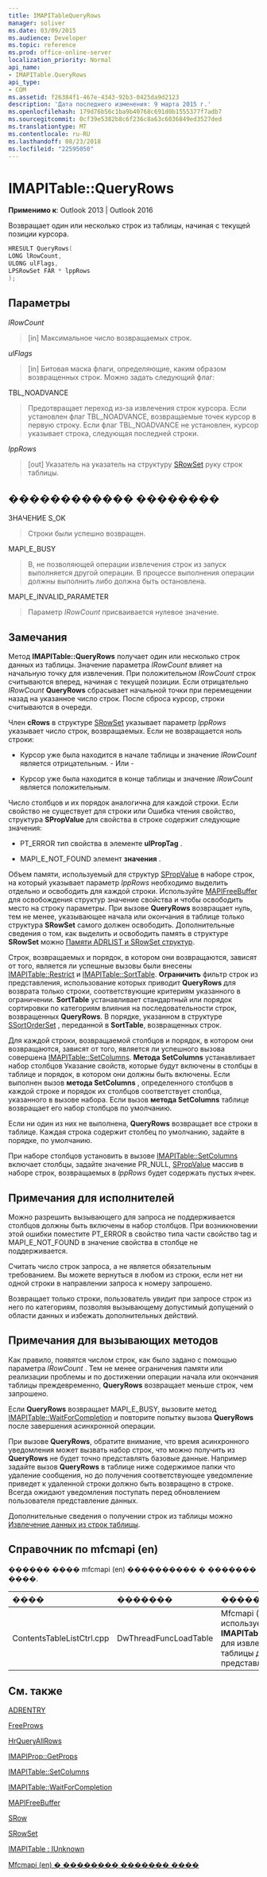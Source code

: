 ```yaml
---
title: IMAPITableQueryRows
manager: soliver
ms.date: 03/09/2015
ms.audience: Developer
ms.topic: reference
ms.prod: office-online-server
localization_priority: Normal
api_name:
- IMAPITable.QueryRows
api_type:
- COM
ms.assetid: f26384f1-467e-4343-92b3-0425da9d2123
description: 'Дата последнего изменения: 9 марта 2015 г.'
ms.openlocfilehash: 179d76b56c1ba9b40768c691d0b1555377f7adb7
ms.sourcegitcommit: 0cf39e5382b8c6f236c8a63c6036849ed3527ded
ms.translationtype: MT
ms.contentlocale: ru-RU
ms.lasthandoff: 08/23/2018
ms.locfileid: "22595050"
---
```

# <a name="imapitablequeryrows"></a>IMAPITable::QueryRows

  
  
**Применимо к**: Outlook 2013 | Outlook 2016 
  
Возвращает один или несколько строк из таблицы, начиная с текущей позиции курсора.
  
```cpp
HRESULT QueryRows(
LONG lRowCount,
ULONG ulFlags,
LPSRowSet FAR * lppRows
);
```

## <a name="parameters"></a>Параметры

 _lRowCount_
  
> [in] Максимальное число возвращаемых строк.
    
 _ulFlags_
  
> [in] Битовая маска флаги, определяющие, каким образом возвращенных строк. Можно задать следующий флаг:
    
TBL_NOADVANCE 
  
> Предотвращает переход из-за извлечения строк курсора. Если установлен флаг TBL_NOADVANCE, возвращаемые точек курсор в первую строку. Если флаг TBL_NOADVANCE не установлен, курсор указывает строка, следующая последней строки.
    
 _lppRows_
  
> [out] Указатель на указатель на структуру [SRowSet](srowset.md) руку строк таблицы. 
    
## <a name="return-value"></a>������������ ��������

ЗНАЧЕНИЕ S_OK 
  
> Строки были успешно возвращен.
    
MAPI_E_BUSY 
  
> В, не позволяющей операции извлечения строк из запуск выполняется другой операции. В процессе выполнения операции должны выполнить либо должна быть остановлена.
    
MAPI_E_INVALID_PARAMETER 
  
> Параметр _IRowCount_ присваивается нулевое значение. 
    
## <a name="remarks"></a>Замечания

Метод **IMAPITable::QueryRows** получает один или несколько строк данных из таблицы. Значение параметра _IRowCount_ влияет на начальную точку для извлечения. При положительном _IRowCount_ строк считываются вперед, начиная с текущей позиции. Если отрицательно _IRowCount_ **QueryRows** сбрасывает начальной точки при перемещении назад на указанное число строк. После сброса курсор, строки считываются в очереди. 
  
Член **cRows** в структуре [SRowSet](srowset.md) указывает параметр _lppRows_ указывает число строк, возвращаемых. Если не возвращается ноль строки: 
  
- Курсор уже была находится в начале таблицы и значение _IRowCount_ является отрицательным. - Или - 
    
- Курсор уже была находится в конце таблицы и значение _IRowCount_ является положительным. 
    
Число столбцов и их порядок аналогична для каждой строки. Если свойство не существует для строки или Ошибка чтения свойство, структура **SPropValue** для свойства в строке содержит следующие значения: 
  
- PT_ERROR тип свойства в элементе **ulPropTag** . 
    
- MAPI_E_NOT_FOUND элемент **значения** . 
    
Объем памяти, используемый для структур [SPropValue](spropvalue.md) в наборе строк, на который указывает параметр _lppRows_ необходимо выделить отдельно и освободить для каждой строки. Используйте [MAPIFreeBuffer](mapifreebuffer.md) для освобождения структур значение свойства и чтобы освободить место на строку параметры. При вызове **QueryRows** возвращает нуль, тем не менее, указывающее начала или окончания в таблице только структура **SRowSet** самого должен освободить. Дополнительные сведения о том, как выделить и освободить память в структуре **SRowSet** можно [Памяти ADRLIST и SRowSet структур](managing-memory-for-adrlist-and-srowset-structures.md).
  
Строк, возвращаемых и порядок, в котором они возвращаются, зависят от того, является ли успешные вызовы были внесены [IMAPITable::Restrict](imapitable-restrict.md) и [IMAPITable::SortTable](imapitable-sorttable.md). **Ограничить** фильтр строк из представления, использование которых приводит **QueryRows** для возврата только строки, соответствующие критериям указанного в ограничении. **SortTable** устанавливает стандартный или порядок сортировки по категориям влияния на последовательности строк, возвращенных **QueryRows**. В порядке, указанном в структуре [SSortOrderSet](ssortorderset.md) , переданной в **SortTable**, возвращенных строк.
  
Для каждой строки, возвращаемой столбцов и порядок, в котором они возвращаются, зависят от того, является ли успешного вызова совершена [IMAPITable::SetColumns](imapitable-setcolumns.md). **Метода SetColumns** устанавливает набор столбцов Указание свойств, которые будут включены в столбцы в таблице и порядок, в котором они должны быть включены. Если выполнен вызов **метода SetColumns** , определенного столбцов в каждой строке и порядок их столбцов соответствует столбца, указанного в вызове набора. Если вызов **метода SetColumns** таблице возвращает его набор столбцов по умолчанию. 
  
Если ни один из них не выполнена, **QueryRows** возвращает все строки в таблице. Каждая строка содержит столбец по умолчанию, задайте в порядке, по умолчанию. 
  
При наборе столбцов установить в вызове [IMAPITable::SetColumns](imapitable-setcolumns.md) включает столбцы, задайте значение PR_NULL, [SPropValue](spropvalue.md) массив в наборе строк, возвращаемых в _lppRows_ будет содержать пустых ячеек. 
  
## <a name="notes-to-implementers"></a>Примечания для исполнителей

Можно разрешить вызывающего для запроса не поддерживается столбцов должны быть включены в набор столбцов. При возникновении этой ошибки поместите PT_ERROR в свойство типа части свойство tag и MAPI_E_NOT_FOUND в значение свойства в столбце не поддерживается. 
  
Считать число строк запроса, а не является обязательным требованием. Вы можете вернуться в любом из строки, если нет ни одной строки в направлении запроса к номеру запрошено. 
  
Возвращает только строки, пользователь увидит при запросе строк из него по категориям, позволяя вызывающему допустимый допущений о области данных и избежать дополнительных действий. 
  
## <a name="notes-to-callers"></a>Примечания для вызывающих методов

Как правило, появятся числом строк, как было задано с помощью параметра _lRowCount_ . Тем не менее ограничения памяти или реализации проблемы и по достижении операции начала или окончания таблицы преждевременно, **QueryRows** возвращает меньше строк, чем запрошено. 
  
Если **QueryRows** возвращает MAPI_E_BUSY, вызовите метод [IMAPITable::WaitForCompletion](imapitable-waitforcompletion.md) и повторите попытку вызова **QueryRows** после завершения асинхронной операции. 
  
При вызове **QueryRows**, обратите внимание, что время асинхронного уведомления может вызвать набор строк, что можно получить из **QueryRows** не будет точно представлять базовые данные. Например задайте вызов **QueryRows** в таблице ниже содержимое папки что удаление сообщения, но до получения соответствующее уведомление приведет к удаленной строки должно быть возвращено в строке. Всегда ожидают уведомления поступать перед обновлением пользователя представление данных. 
  
Дополнительные сведения о получении строк из таблицы можно [Извлечение данных из строк таблицы](retrieving-data-from-table-rows.md).
  
## <a name="mfcmapi-reference"></a>Справочник по mfcmapi (en)

������ ���� mfcmapi (en) ���������� � ������� ����.
  
|**����**|**�������**|**�����������**|
|:-----|:-----|:-----|
|ContentsTableListCtrl.cpp  <br/> |DwThreadFuncLoadTable  <br/> |Mfcmapi (en) использует метод **IMAPITable::QueryRows** для извлечения строк таблицы для загрузки в представлении.  <br/> |
   
## <a name="see-also"></a>См. также



[ADRENTRY](adrentry.md)
  
[FreeProws](freeprows.md)
  
[HrQueryAllRows](hrqueryallrows.md)
  
[IMAPIProp::GetProps](imapiprop-getprops.md)
  
[IMAPITable::SetColumns](imapitable-setcolumns.md)
  
[IMAPITable::WaitForCompletion](imapitable-waitforcompletion.md)
  
[MAPIFreeBuffer](mapifreebuffer.md)
  
[SRow](srow.md)
  
[SRowSet](srowset.md)
  
[IMAPITable : IUnknown](imapitableiunknown.md)


[Mfcmapi (en) � �������� ������� ����](mfcmapi-as-a-code-sample.md)


